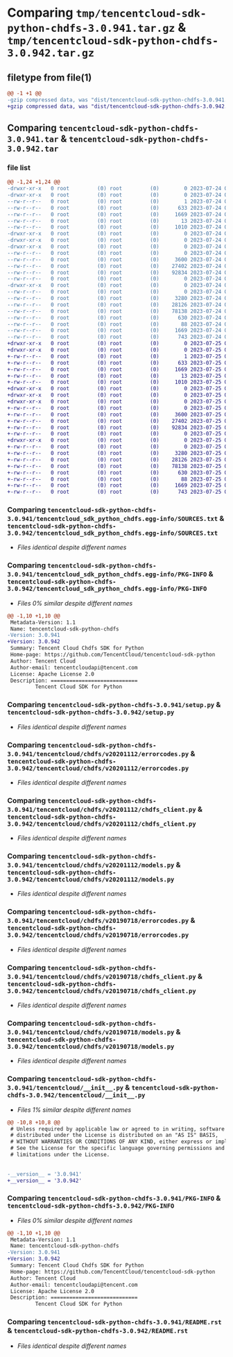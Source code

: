 # Comparing `tmp/tencentcloud-sdk-python-chdfs-3.0.941.tar.gz` & `tmp/tencentcloud-sdk-python-chdfs-3.0.942.tar.gz`

## filetype from file(1)

```diff
@@ -1 +1 @@
-gzip compressed data, was "dist/tencentcloud-sdk-python-chdfs-3.0.941.tar", last modified: Mon Jul 24 00:33:11 2023, max compression
+gzip compressed data, was "dist/tencentcloud-sdk-python-chdfs-3.0.942.tar", last modified: Tue Jul 25 04:13:50 2023, max compression
```

## Comparing `tencentcloud-sdk-python-chdfs-3.0.941.tar` & `tencentcloud-sdk-python-chdfs-3.0.942.tar`

### file list

```diff
@@ -1,24 +1,24 @@
-drwxr-xr-x   0 root         (0) root         (0)        0 2023-07-24 00:33:11.000000 tencentcloud-sdk-python-chdfs-3.0.941/
-drwxr-xr-x   0 root         (0) root         (0)        0 2023-07-24 00:33:11.000000 tencentcloud-sdk-python-chdfs-3.0.941/tencentcloud_sdk_python_chdfs.egg-info/
--rw-r--r--   0 root         (0) root         (0)        1 2023-07-24 00:33:11.000000 tencentcloud-sdk-python-chdfs-3.0.941/tencentcloud_sdk_python_chdfs.egg-info/dependency_links.txt
--rw-r--r--   0 root         (0) root         (0)      633 2023-07-24 00:33:11.000000 tencentcloud-sdk-python-chdfs-3.0.941/tencentcloud_sdk_python_chdfs.egg-info/SOURCES.txt
--rw-r--r--   0 root         (0) root         (0)     1669 2023-07-24 00:33:11.000000 tencentcloud-sdk-python-chdfs-3.0.941/tencentcloud_sdk_python_chdfs.egg-info/PKG-INFO
--rw-r--r--   0 root         (0) root         (0)       13 2023-07-24 00:33:11.000000 tencentcloud-sdk-python-chdfs-3.0.941/tencentcloud_sdk_python_chdfs.egg-info/top_level.txt
--rw-r--r--   0 root         (0) root         (0)     1010 2023-07-24 00:33:11.000000 tencentcloud-sdk-python-chdfs-3.0.941/setup.py
-drwxr-xr-x   0 root         (0) root         (0)        0 2023-07-24 00:33:11.000000 tencentcloud-sdk-python-chdfs-3.0.941/tencentcloud/
-drwxr-xr-x   0 root         (0) root         (0)        0 2023-07-24 00:33:11.000000 tencentcloud-sdk-python-chdfs-3.0.941/tencentcloud/chdfs/
-drwxr-xr-x   0 root         (0) root         (0)        0 2023-07-24 00:33:11.000000 tencentcloud-sdk-python-chdfs-3.0.941/tencentcloud/chdfs/v20201112/
--rw-r--r--   0 root         (0) root         (0)        0 2023-07-24 00:33:11.000000 tencentcloud-sdk-python-chdfs-3.0.941/tencentcloud/chdfs/v20201112/__init__.py
--rw-r--r--   0 root         (0) root         (0)     3600 2023-07-24 00:33:11.000000 tencentcloud-sdk-python-chdfs-3.0.941/tencentcloud/chdfs/v20201112/errorcodes.py
--rw-r--r--   0 root         (0) root         (0)    27402 2023-07-24 00:33:11.000000 tencentcloud-sdk-python-chdfs-3.0.941/tencentcloud/chdfs/v20201112/chdfs_client.py
--rw-r--r--   0 root         (0) root         (0)    92834 2023-07-24 00:33:11.000000 tencentcloud-sdk-python-chdfs-3.0.941/tencentcloud/chdfs/v20201112/models.py
--rw-r--r--   0 root         (0) root         (0)        0 2023-07-24 00:33:11.000000 tencentcloud-sdk-python-chdfs-3.0.941/tencentcloud/chdfs/__init__.py
-drwxr-xr-x   0 root         (0) root         (0)        0 2023-07-24 00:33:11.000000 tencentcloud-sdk-python-chdfs-3.0.941/tencentcloud/chdfs/v20190718/
--rw-r--r--   0 root         (0) root         (0)        0 2023-07-24 00:33:11.000000 tencentcloud-sdk-python-chdfs-3.0.941/tencentcloud/chdfs/v20190718/__init__.py
--rw-r--r--   0 root         (0) root         (0)     3280 2023-07-24 00:33:11.000000 tencentcloud-sdk-python-chdfs-3.0.941/tencentcloud/chdfs/v20190718/errorcodes.py
--rw-r--r--   0 root         (0) root         (0)    28126 2023-07-24 00:33:11.000000 tencentcloud-sdk-python-chdfs-3.0.941/tencentcloud/chdfs/v20190718/chdfs_client.py
--rw-r--r--   0 root         (0) root         (0)    78138 2023-07-24 00:33:11.000000 tencentcloud-sdk-python-chdfs-3.0.941/tencentcloud/chdfs/v20190718/models.py
--rw-r--r--   0 root         (0) root         (0)      630 2023-07-24 00:33:11.000000 tencentcloud-sdk-python-chdfs-3.0.941/tencentcloud/__init__.py
--rw-r--r--   0 root         (0) root         (0)       88 2023-07-24 00:33:11.000000 tencentcloud-sdk-python-chdfs-3.0.941/setup.cfg
--rw-r--r--   0 root         (0) root         (0)     1669 2023-07-24 00:33:11.000000 tencentcloud-sdk-python-chdfs-3.0.941/PKG-INFO
--rw-r--r--   0 root         (0) root         (0)      743 2023-07-24 00:33:11.000000 tencentcloud-sdk-python-chdfs-3.0.941/README.rst
+drwxr-xr-x   0 root         (0) root         (0)        0 2023-07-25 04:13:50.000000 tencentcloud-sdk-python-chdfs-3.0.942/
+drwxr-xr-x   0 root         (0) root         (0)        0 2023-07-25 04:13:50.000000 tencentcloud-sdk-python-chdfs-3.0.942/tencentcloud_sdk_python_chdfs.egg-info/
+-rw-r--r--   0 root         (0) root         (0)        1 2023-07-25 04:13:50.000000 tencentcloud-sdk-python-chdfs-3.0.942/tencentcloud_sdk_python_chdfs.egg-info/dependency_links.txt
+-rw-r--r--   0 root         (0) root         (0)      633 2023-07-25 04:13:50.000000 tencentcloud-sdk-python-chdfs-3.0.942/tencentcloud_sdk_python_chdfs.egg-info/SOURCES.txt
+-rw-r--r--   0 root         (0) root         (0)     1669 2023-07-25 04:13:50.000000 tencentcloud-sdk-python-chdfs-3.0.942/tencentcloud_sdk_python_chdfs.egg-info/PKG-INFO
+-rw-r--r--   0 root         (0) root         (0)       13 2023-07-25 04:13:50.000000 tencentcloud-sdk-python-chdfs-3.0.942/tencentcloud_sdk_python_chdfs.egg-info/top_level.txt
+-rw-r--r--   0 root         (0) root         (0)     1010 2023-07-25 04:13:50.000000 tencentcloud-sdk-python-chdfs-3.0.942/setup.py
+drwxr-xr-x   0 root         (0) root         (0)        0 2023-07-25 04:13:50.000000 tencentcloud-sdk-python-chdfs-3.0.942/tencentcloud/
+drwxr-xr-x   0 root         (0) root         (0)        0 2023-07-25 04:13:50.000000 tencentcloud-sdk-python-chdfs-3.0.942/tencentcloud/chdfs/
+drwxr-xr-x   0 root         (0) root         (0)        0 2023-07-25 04:13:50.000000 tencentcloud-sdk-python-chdfs-3.0.942/tencentcloud/chdfs/v20201112/
+-rw-r--r--   0 root         (0) root         (0)        0 2023-07-25 04:13:50.000000 tencentcloud-sdk-python-chdfs-3.0.942/tencentcloud/chdfs/v20201112/__init__.py
+-rw-r--r--   0 root         (0) root         (0)     3600 2023-07-25 04:13:50.000000 tencentcloud-sdk-python-chdfs-3.0.942/tencentcloud/chdfs/v20201112/errorcodes.py
+-rw-r--r--   0 root         (0) root         (0)    27402 2023-07-25 04:13:50.000000 tencentcloud-sdk-python-chdfs-3.0.942/tencentcloud/chdfs/v20201112/chdfs_client.py
+-rw-r--r--   0 root         (0) root         (0)    92834 2023-07-25 04:13:50.000000 tencentcloud-sdk-python-chdfs-3.0.942/tencentcloud/chdfs/v20201112/models.py
+-rw-r--r--   0 root         (0) root         (0)        0 2023-07-25 04:13:50.000000 tencentcloud-sdk-python-chdfs-3.0.942/tencentcloud/chdfs/__init__.py
+drwxr-xr-x   0 root         (0) root         (0)        0 2023-07-25 04:13:50.000000 tencentcloud-sdk-python-chdfs-3.0.942/tencentcloud/chdfs/v20190718/
+-rw-r--r--   0 root         (0) root         (0)        0 2023-07-25 04:13:50.000000 tencentcloud-sdk-python-chdfs-3.0.942/tencentcloud/chdfs/v20190718/__init__.py
+-rw-r--r--   0 root         (0) root         (0)     3280 2023-07-25 04:13:50.000000 tencentcloud-sdk-python-chdfs-3.0.942/tencentcloud/chdfs/v20190718/errorcodes.py
+-rw-r--r--   0 root         (0) root         (0)    28126 2023-07-25 04:13:50.000000 tencentcloud-sdk-python-chdfs-3.0.942/tencentcloud/chdfs/v20190718/chdfs_client.py
+-rw-r--r--   0 root         (0) root         (0)    78138 2023-07-25 04:13:50.000000 tencentcloud-sdk-python-chdfs-3.0.942/tencentcloud/chdfs/v20190718/models.py
+-rw-r--r--   0 root         (0) root         (0)      630 2023-07-25 04:13:50.000000 tencentcloud-sdk-python-chdfs-3.0.942/tencentcloud/__init__.py
+-rw-r--r--   0 root         (0) root         (0)       88 2023-07-25 04:13:50.000000 tencentcloud-sdk-python-chdfs-3.0.942/setup.cfg
+-rw-r--r--   0 root         (0) root         (0)     1669 2023-07-25 04:13:50.000000 tencentcloud-sdk-python-chdfs-3.0.942/PKG-INFO
+-rw-r--r--   0 root         (0) root         (0)      743 2023-07-25 04:13:50.000000 tencentcloud-sdk-python-chdfs-3.0.942/README.rst
```

### Comparing `tencentcloud-sdk-python-chdfs-3.0.941/tencentcloud_sdk_python_chdfs.egg-info/SOURCES.txt` & `tencentcloud-sdk-python-chdfs-3.0.942/tencentcloud_sdk_python_chdfs.egg-info/SOURCES.txt`

 * *Files identical despite different names*

### Comparing `tencentcloud-sdk-python-chdfs-3.0.941/tencentcloud_sdk_python_chdfs.egg-info/PKG-INFO` & `tencentcloud-sdk-python-chdfs-3.0.942/tencentcloud_sdk_python_chdfs.egg-info/PKG-INFO`

 * *Files 0% similar despite different names*

```diff
@@ -1,10 +1,10 @@
 Metadata-Version: 1.1
 Name: tencentcloud-sdk-python-chdfs
-Version: 3.0.941
+Version: 3.0.942
 Summary: Tencent Cloud Chdfs SDK for Python
 Home-page: https://github.com/TencentCloud/tencentcloud-sdk-python
 Author: Tencent Cloud
 Author-email: tencentcloudapi@tencent.com
 License: Apache License 2.0
 Description: ============================
         Tencent Cloud SDK for Python
```

### Comparing `tencentcloud-sdk-python-chdfs-3.0.941/setup.py` & `tencentcloud-sdk-python-chdfs-3.0.942/setup.py`

 * *Files identical despite different names*

### Comparing `tencentcloud-sdk-python-chdfs-3.0.941/tencentcloud/chdfs/v20201112/errorcodes.py` & `tencentcloud-sdk-python-chdfs-3.0.942/tencentcloud/chdfs/v20201112/errorcodes.py`

 * *Files identical despite different names*

### Comparing `tencentcloud-sdk-python-chdfs-3.0.941/tencentcloud/chdfs/v20201112/chdfs_client.py` & `tencentcloud-sdk-python-chdfs-3.0.942/tencentcloud/chdfs/v20201112/chdfs_client.py`

 * *Files identical despite different names*

### Comparing `tencentcloud-sdk-python-chdfs-3.0.941/tencentcloud/chdfs/v20201112/models.py` & `tencentcloud-sdk-python-chdfs-3.0.942/tencentcloud/chdfs/v20201112/models.py`

 * *Files identical despite different names*

### Comparing `tencentcloud-sdk-python-chdfs-3.0.941/tencentcloud/chdfs/v20190718/errorcodes.py` & `tencentcloud-sdk-python-chdfs-3.0.942/tencentcloud/chdfs/v20190718/errorcodes.py`

 * *Files identical despite different names*

### Comparing `tencentcloud-sdk-python-chdfs-3.0.941/tencentcloud/chdfs/v20190718/chdfs_client.py` & `tencentcloud-sdk-python-chdfs-3.0.942/tencentcloud/chdfs/v20190718/chdfs_client.py`

 * *Files identical despite different names*

### Comparing `tencentcloud-sdk-python-chdfs-3.0.941/tencentcloud/chdfs/v20190718/models.py` & `tencentcloud-sdk-python-chdfs-3.0.942/tencentcloud/chdfs/v20190718/models.py`

 * *Files identical despite different names*

### Comparing `tencentcloud-sdk-python-chdfs-3.0.941/tencentcloud/__init__.py` & `tencentcloud-sdk-python-chdfs-3.0.942/tencentcloud/__init__.py`

 * *Files 1% similar despite different names*

```diff
@@ -10,8 +10,8 @@
 # Unless required by applicable law or agreed to in writing, software
 # distributed under the License is distributed on an "AS IS" BASIS,
 # WITHOUT WARRANTIES OR CONDITIONS OF ANY KIND, either express or implied.
 # See the License for the specific language governing permissions and
 # limitations under the License.
 
 
-__version__ = '3.0.941'
+__version__ = '3.0.942'
```

### Comparing `tencentcloud-sdk-python-chdfs-3.0.941/PKG-INFO` & `tencentcloud-sdk-python-chdfs-3.0.942/PKG-INFO`

 * *Files 0% similar despite different names*

```diff
@@ -1,10 +1,10 @@
 Metadata-Version: 1.1
 Name: tencentcloud-sdk-python-chdfs
-Version: 3.0.941
+Version: 3.0.942
 Summary: Tencent Cloud Chdfs SDK for Python
 Home-page: https://github.com/TencentCloud/tencentcloud-sdk-python
 Author: Tencent Cloud
 Author-email: tencentcloudapi@tencent.com
 License: Apache License 2.0
 Description: ============================
         Tencent Cloud SDK for Python
```

### Comparing `tencentcloud-sdk-python-chdfs-3.0.941/README.rst` & `tencentcloud-sdk-python-chdfs-3.0.942/README.rst`

 * *Files identical despite different names*

